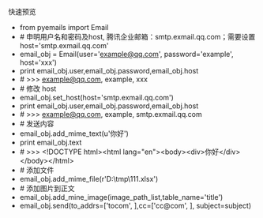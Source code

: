 快速预览
* from pyemails import Email
* \# 申明用户名和密码及host, 腾讯企业邮箱：smtp.exmail.qq.com；需要设置 host='smtp.exmail.qq.com'
* email_obj = Email(user='example@qq.com', password='example', host='xxx')
* print email_obj.user,email_obj.password,email_obj.host
* \# \>\>\> example@qq.com, example, xxx
* \# 修改 host 
* email_obj.set_host(host='smtp.exmail.qq.com')
* print email_obj.user,email_obj.password,email_obj.host
* \#  \>\>\> example@qq.com, example, smtp.exmail.qq.com
* \# 发送内容
* email_obj.add_mime_text(u'你好')
* print email_obj.text
* \#  \>\>\> \<!DOCTYPE html\>\<html lang="en"\>\<body\>\<div\>你好\</div\>\</body\>\</html\>
* \# 添加文件
* email_obj.add_mime_file(r'D:\tmp\111.xlsx')
* \# 添加图片到正文
* email_obj.add_mine_image(image_path_list,table_name='title')
* email_obj.send(to_addrs=['tocom', ],cc=['cc@com', ], subject=subject)


